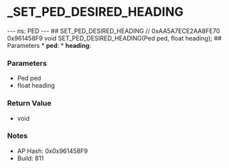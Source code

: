 # _SET_PED_DESIRED_HEADING

--- ns: PED --- ## SET_PED_DESIRED_HEADING  // 0xAA5A7ECE2AA8FE70 0x961458F9 void SET_PED_DESIRED_HEADING(Ped ped, float heading);   ## Parameters * **ped**: * **heading**:

### Parameters
* Ped ped
* float heading

### Return Value
* void

### Notes
* AP Hash: 0x0x961458F9
* Build: 811

